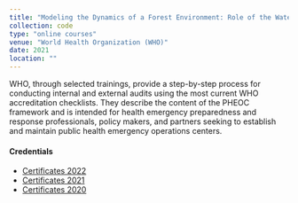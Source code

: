 ```yaml
---
title: "Modeling the Dynamics of a Forest Environment: Role of the Water Cycle"
collection: code
type: "online courses"
venue: "World Health Organization (WHO)"
date: 2021
location: ""
---
```

WHO, through selected trainings, provide a step-by-step process for conducting internal and external audits using the most current WHO accreditation checklists. They describe the content of the PHEOC framework and is intended for health emergency preparedness and response professionals, policy makers, and partners seeking to establish and maintain public health emergency operations centers.
#### Credentials
* [Certificates 2022](../../files/certificates_oms_2022.pdf)
* [Certificates 2021](../../files/certificates_oms_2021.pdf)
* [Certificates 2020](../../files/certificates_oms_2020.pdf)

